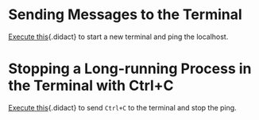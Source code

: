 # Sending Messages to the Terminal

[Execute this](didact://?commandId=vscode.didact.sendNamedTerminalAString&text=NewTerminal$$ping%20localhost "Call `ping localhost` in a terminal window"){.didact} to start a new terminal and ping the localhost. 

# Stopping a Long-running Process in the Terminal with Ctrl+C

[Execute this](didact://?commandId=vscode.didact.sendNamedTerminalCtrlC&text=NewTerminal "Send `Ctrl+C` to the terminal window."){.didact} to send `Ctrl+C` to the terminal and stop the ping.

